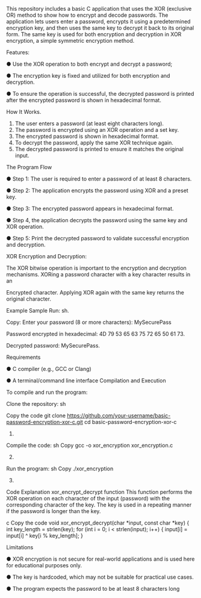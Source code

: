 This repository includes a basic C application that uses the XOR (exclusive OR) method to show how to encrypt and decode passwords.  The application lets users enter a password, encrypts it using a predetermined encryption key, and then uses the same key to decrypt it back to its original form.  The same key is used for both encryption and decryption in XOR encryption, a simple symmetric encryption method.

Features: 

● Use the XOR operation to both encrypt and decrypt a password;

● The encryption key is fixed and utilized for both encryption and decryption.

● To ensure the operation is successful, the decrypted password is printed after the encrypted password is shown in hexadecimal format.


How It Works.

 1. The user enters a password (at least eight characters long).
 2. The password is encrypted using an XOR operation and a set key.
 3. The encrypted password is shown in hexadecimal format.
 4. To decrypt the password, apply the same XOR technique again.
 5. The decrypted password is printed to ensure it matches the original input.

 The Program Flow
 
 ● Step 1: The user is required to enter a password of at least 8 characters.
 
 ● Step 2: The application encrypts the password using XOR and a preset key.
 
 ● Step 3: The encrypted password appears in hexadecimal format.
 
 ● Step 4, the application decrypts the password using the same key and XOR operation.
 
 ● Step 5: Print the decrypted password to validate successful encryption and decryption.

XOR Encryption and Decryption:

 The XOR bitwise operation is important to the encryption and decryption mechanisms.  XORing a password character with a key character results in an

 Encrypted character.  Applying XOR again with the same key returns the original character.
 
 Example
 Sample  Run: sh.
 
 Copy:
 Enter your password (8 or more characters):  MySecurePass
 
 Password encrypted in hexadecimal: 4D 79 53 65 63 75 72 65 50 61 73.
 
 Decrypted password: MySecurePass.

 Requirements
 
● C compiler (e.g., GCC or Clang)

● A terminal/command line interface
Compilation and Execution

To compile and run the program:

Clone the repository:
sh

Copy the code
git clone
https://github.com/your-username/basic-password-encryption-xor-c.git
cd basic-password-encryption-xor-c

1.
Compile the code:
sh
Copy
gcc -o xor_encryption xor_encryption.c

2.
Run the program:
sh
Copy
./xor_encryption

3.
Code Explanation
xor_encrypt_decrypt function
This function performs the XOR operation on each character of the input (password) with the
corresponding character of the key. The key is used in a repeating manner if the password is
longer than the key.

c
Copy the code
void xor_encrypt_decrypt(char *input, const char *key) 
{
int key_length = strlen(key);
for (int i = 0; i < strlen(input); i++) {
input[i] = input[i] ^ key[i % key_length];
}

Limitations

● XOR encryption is not secure for real-world applications and is used here for
educational purposes only.

● The key is hardcoded, which may not be suitable for practical use cases.

● The program expects the password to be at least 8 characters long


